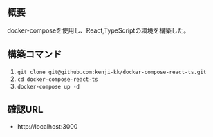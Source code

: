 ## 概要
docker-composeを使用し、React,TypeScriptの環境を構築した。

## 構築コマンド
1. `git clone git@github.com:kenji-kk/docker-compose-react-ts.git`
2. `cd docker-compose-react-ts`
3. `docker-compose up -d`

## 確認URL
- http://localhost:3000
